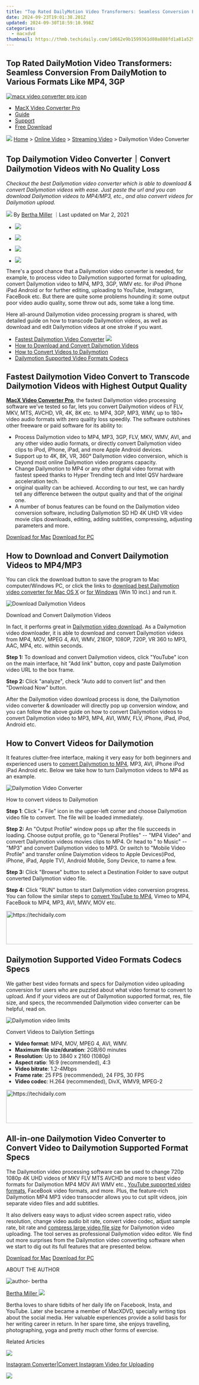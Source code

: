 ```yaml
---
title: "Top Rated DailyMotion Video Transformers: Seamless Conversion From DailyMotion to Various Formats Like MP4, 3GP"
date: 2024-09-23T19:01:38.201Z
updated: 2024-09-30T18:59:10.998Z
categories:
  - macxdvd
thumbnail: https://thmb.techidaily.com/1d662e9b1599361d80a888fd1a81a529179f95c0fe44fe20c4f91438bc57f9cb.jpg
---
```


## Top Rated DailyMotion Video Transformers: Seamless Conversion From DailyMotion to Various Formats Like MP4, 3GP

[![macx video converter pro icon](https://www.macxdvd.com/online-video/../image-style/new-seo/icon11.png)](https://tools.techidaily.com/macxdvd/products/)

* [MacX Video Converter Pro](https://tools.techidaily.com/macxdvd/products/)
* [Guide](https://tools.techidaily.com/macxdvd/products/)
* [Support](https://tools.techidaily.com/macxdvd/products/)
* [Free Download](https://tools.techidaily.com/macxdvd/products/)

![](https://www.macxdvd.com/online-video/../image-style/new-seo/icon7.png) [Home](https://tools.techidaily.com/macxdvd/products/) \> [Online Video](https://tools.techidaily.com/macxdvd/products/) \> [Streaming Video](https://tools.techidaily.com/macxdvd/products/) \> Dailymotion Video Converter

## Top Dailymotion Video Converter｜Convert Dailymotion Videos with No Quality Loss

_Checkout the best Dailymotion video converter which is able to download & convert Dailymotion videos with ease. Just paste the url and you can download Dailymotion videos to MP4/MP3, etc., and also convert videos for Dailymotion upload._

![](https://www.macxdvd.com/online-video/../image-style/new-seo/icon6.png) By [Bertha Miller](https://tools.techidaily.com/macxdvd/products/) ｜Last updated on Mar 2, 2021 

* [![](https://www.macxdvd.com/online-video/../image-style/new-seo/share-fa.jpg)](https://www.facebook.com/sharer/sharer.php?u=https://www.macxdvd.com/online-video/dailymotion-video-converter.htm)
* [![](https://www.macxdvd.com/online-video/../image-style/new-seo/share-tw.jpg)](https://twitter.com/intent/tweet?url=https://www.macxdvd.com/online-video/dailymotion-video-converter.htm)
* [![](https://www.macxdvd.com/online-video/../image-style/new-seo/share-email.jpg)](https://www.macxdvd.com/online-video/mailto:info@example.com?&subject=&body=https://www.macxdvd.com/online-video/dailymotion-video-converter.htm)

* [![](https://www.macxdvd.com/online-video/../image-style/new-seo/share-in.jpg)](https://www.linkedin.com/shareArticle?mini=true&url=https://www.macxdvd.com/online-video/dailymotion-video-converter.htm&title=&summary=https://www.macxdvd.com/online-video/dailymotion-video-converter.htm&source=)

There's a good chance that a Dailymotion video converter is needed, for example, to process video to Dailymotion supported format for uploading, convert Dailymotion video to MP4, MP3, 3GP, WMV etc. for iPod iPhone iPad Android or for further editing, uploading to YouTube, Instagram, FaceBook etc. But there are quite some problems hounding it: some output poor video audio quality, some throw out ads, some take a long time. 

Here all-around Dailymotion video processing program is shared, with detailed guide on how to transcode Dailymotion videos, as well as download and edit Dailymotion videos at one stroke if you want. 

* [Fastest Dailymotion Video Converter](https://tools.techidaily.com/macxdvd/products/) ![](https://www.macxdvd.com/online-video/../image-style/new-seo/icon4.png)
* [How to Download and Convert Dailymotion Videos](https://tools.techidaily.com/macxdvd/products/)
* [How to Convert Videos to Dailymotion](https://tools.techidaily.com/macxdvd/products/)
* [Dailymotion Supported Video Formats Codecs](https://tools.techidaily.com/macxdvd/products/)

## Fastest Dailymotion Video Convert to Transcode Dailymotion Videos with Highest Output Quality

[**MacX Video Converter Pro**](https://tools.techidaily.com/macxdvd/products/), the fastest Dailymotion video processing software we've tested so far, lets you convert Dailymotion videos of FLV, MKV, MTS, AVCHD, VR, 4K, 8K etc. to MP4, 3GP, MP3, WMV, up to 180+ video audio formats with zero quality loss speedily. The software outshines other freeware or paid software for its ability to: 

* Process Dailymotion video to MP4, MP3, 3GP, FLV, MKV, WMV, AVI, and any other video audio formats, or directly convert Dailymotion video clips to iPod, iPhone, iPad, and more Apple Android devices.
* Support up to 4K, 8K, VR, 360° Dailymotion video conversion, which is beyond most online Dailymotion video programs capacity.
* Change Dailymotion to MP4 or any other digital video format with fastest speed thanks to Hyper Trending tech and Intel QSV hardware acceleration tech.
* original quality can be achieved. According to our test, we can hardly tell any difference between the output quality and that of the original one.
* A number of bonus features can be found on the Dailymotion video conversion software, including Dailymotion SD HD 4K UHD VR video movie clips downloads, editing, adding subtitles, compressing, adjusting parameters and more.

[Download for Mac](https://tools.techidaily.com/macxdvd/products/) [Download for PC](https://tools.techidaily.com/macxdvd/products/) 

## How to Download and Convert Dailymotion Videos to MP4/MP3 

You can click the download button to save the program to Mac computer/Windows PC, or click the links to [download best Dailymotion video converter for Mac OS X](https://tools.techidaily.com/macxdvd/products/) or [for Windows](https://tools.techidaily.com/macxdvd/products/) (Win 10 incl.) and run it.

![Download Dailymotion Videos](https://www.macxdvd.com/online-video/images/article-image/download-dailymotion-video.jpg) 

Download and Convert Dailymotion Videos

In fact, it performs great in [Dailymotion video download](https://tools.techidaily.com/macxdvd/products/). As a Dailymotion video downloader, it is able to download and convert Dailymotion videos from MP4, MOV, MPEG 4, AVI, WMV, 2160P, 1080P, 720P, VR 360 to MP3, AAC, MP4, etc. within seconds. 

**Step 1:** To download and convert Dailymotion videos, click "YouTube" icon on the main interface, hit "Add link" button, copy and paste Dailymotion video URL to the box frame.

**Step 2:** Click "analyze", check "Auto add to convert list" and then "Download Now" button. 

After the Dailymotion video download process is done, the Dailymotion video converter & downloader will directly pop up conversion window, and you can follow the above guide on how to convert Dailymotion videos to convert Dailymotion video to MP3, MP4, AVI, WMV, FLV, iPhone, iPad, iPod, Android etc. 

## How to Convert Videos for Dailymotion 

 It features clutter-free interface, making it very easy for both beginners and experienced users to [convert Dailymotion to MP4](https://tools.techidaily.com/macxdvd/products/), MP3, AVI, iPhone iPod iPad Android etc. Below we take how to turn Dailymotion videos to MP4 as an example. 

![Dailymotion Video Converter](https://www.macxdvd.com/online-video/../mac-dvd-video-converter-how-to/article-image/convert-avi-to-mac.jpg) 

How to convert videos to Dailymotion

**Step 1**: Click "+ File" icon in the upper-left corner and choose Dailymotion video file to convert. The file will be loaded immediately. 

**Step 2:** An "Output Profile" window pops up after the file succeeds in loading. Choose output profile, go to "General Profiles" -- "MP4 Video" and convert Dailymotion videos movies clips to MP4\. Or head to " to Music" -- "MP3" and convert Dailymotion video to MP3\. Or switch to "Mobile Video Profile" and transfer online Daiymotion videos to Apple Devices(iPod, iPhone, iPad, Apple TV), Android Mobile, Sony Device, to name a few. 

**Step 3:** Click "Browse" button to select a Destination Folder to save output converted Dailymotion video file. 

**Step 4:** Click "RUN" button to start Dailymotion video conversion progress. You can follow the similar steps to [convert YouTube to MP4](https://tools.techidaily.com/macxdvd/products/), Vimeo to MP4, FaceBook to MP4, MP3, AVI, MWV, MOV etc. 

<!-- affiliate ads begin -->
<a href="https://unicoeye.pxf.io/c/5597632/2134241/18498" target="_top" id="2134241">
  <img src="//a.impactradius-go.com/display-ad/18498-2134241" border="0" alt="https://techidaily.com" width="728" height="90"/>
</a>
<img height="0" width="0" src="https://unicoeye.pxf.io/i/5597632/2134241/18498" style="position:absolute;visibility:hidden;" border="0" />
<!-- affiliate ads end -->

## Dailymotion Supported Video Formats Codecs Specs 

We gather best video formats and specs for Dailymotion video uploading conversion for users who are puzzled about what video format to convert to upload. And if your videos are out of Dailymotion supported format, res, file size, and specs, the recommended Dailymotion video converter can be helpful, read on. 

![Dailymotion video limits](https://www.macxdvd.com/online-video/images/article-image/dailymotion-video-spec.jpg) 

Convert Videos to Dailytion Settings

* **Video format**: MP4, MOV, MPEG 4, AVI, WMV.
* **Maximum file size/duration**: 2GB/60 minutes
* **Resolution**: Up to 3840 x 2160 (1080p)
* **Aspect ratio**: 16:9 (recommended), 4:3
* **Video bitrate**: 1.2-4Mbps
* **Frame rate**: 25 FPS (recommended), 24 FPS, 30 FPS
* **Video codec**: H.264 (recommended), DivX, WMV9, MPEG-2

<!-- affiliate ads begin -->
<a href="https://ephamedtechinc.pxf.io/c/5597632/2137206/26400" target="_top" id="2137206">
  <img src="//a.impactradius-go.com/display-ad/26400-2137206" border="0" alt="https://techidaily.com" width="728" height="90"/>
</a>
<img height="0" width="0" src="https://ephamedtechinc.pxf.io/i/5597632/2137206/26400" style="position:absolute;visibility:hidden;" border="0" />
<!-- affiliate ads end -->

## All-in-one Dailymotion Video Converter to Convert Video to Dailymotion Supported Format Specs

 The Dailymotion video processing software can be used to change 720p 1080p 4K UHD videos of MKV FLV MTS AVCHD and more to best video formats for Dailymotion MP4 MOV AVI WMV etc., [YouTube supported video formats](https://tools.techidaily.com/macxdvd/products/), FaceBook video formats, and more. Plus, the feature-rich Dailymotion MP4 MP3 video transocder allows you to cut split videos, join separate video files and add subtitles. 

 It also delivers easy ways to adjust video screen aspect ratio, video resolution, change video audio bit rate, convert video codec, adjust sample rate, bit rate and [compress large video file size](https://tools.techidaily.com/macxdvd/products/) for Dailymotion video uploading. The tool serves as professional Dailymotion video editor. We find out more surprises from the Dailymotion video converting software when we start to dig out its full features that are presented below. 

[Download for Mac](https://tools.techidaily.com/macxdvd/products/) [Download for PC](https://tools.techidaily.com/macxdvd/products/) 

ABOUT THE AUTHOR

![author- bertha](https://www.macxdvd.com/online-video/../image-style/new-seo/bertha.png) 

[Bertha Miller ![](https://www.macxdvd.com/online-video/../image-style/new-seo/share-in1.jpg)](https://www.linkedin.com/in/bertha-miller-7a324990/) 

Bertha loves to share tidbits of her daily life on Facebook, Insta, and YouTube. Later she became a member of MacXDVD, specially writing tips about the social media. Her valuable experiences provide a solid basis for her writing career in return. In her spare time, she enjoys travelling, photographing, yoga and pretty much other forms of exercise.

Related Articles

![](https://www.macxdvd.com/online-video/../image-style/new-seo/pic7.jpg)

[Instagram Converter|Convert Instagram Video for Uploading](https://tools.techidaily.com/macxdvd/products/) 

![](https://www.macxdvd.com/online-video/../image-style/new-seo/pic6.jpg)

<!-- affiliate ads begin -->
<span id="1531882">
					<video width="864" height="1536" style="cursor:pointer"
           poster="//a.impactradius-go.com/display-clicktoplayimage/1531882.png"
           onclick="if(!this.playClicked){this.play();this.setAttribute('controls',true);this.playClicked=true;}">
	   <source src="//a.impactradius-go.com/display-ad/16446-1531882">
	   <img src="//a.impactradius-go.com/display-clicktoplayimage/1531882.png" style="border: none; height: 100%; width: 100%; object-fit: contain">
	</video>
	<div style="width:540px;text-align:center"><a href="javascript:window.open(decodeURIComponent('https%3A%2F%2Flaganoo.pxf.io%2Fc%2F5597632%2F1531882%2F16446'), '_blank');void(0);">Click here</a></div>
</span>
<img height="0" width="0" src="https://imp.pxf.io/i/5597632/1531882/16446" style="position:absolute;visibility:hidden;" border="0" />
<!-- affiliate ads end -->

[3 Ways to Free Download Vimeo Videos to MP4](https://tools.techidaily.com/macxdvd/products/) 

![](https://www.macxdvd.com/online-video/../image-style/new-seo/pic5.jpg)

<!-- affiliate ads begin -->
<a href="https://aligracehair.sjv.io/c/5597632/2080317/19272" target="_top" id="2080317">
  <img src="//a.impactradius-go.com/display-ad/19272-2080317" border="0" alt="https://techidaily.com" width="728" height="90"/>
</a>
<img height="0" width="0" src="https://aligracehair.sjv.io/i/5597632/2080317/19272" style="position:absolute;visibility:hidden;" border="0" />
<!-- affiliate ads end -->

[How to Convert Online Videos to MP4 for Android iPhone](https://tools.techidaily.com/macxdvd/products/) 

![](https://www.macxdvd.com/online-video/../image-style/new-seo/pic4.jpg)

<!-- affiliate ads begin -->
<a href="https://ephamedtechinc.pxf.io/c/5597632/2137221/26400" target="_top" id="2137221">
  <img src="//a.impactradius-go.com/display-ad/26400-2137221" border="0" alt="https://techidaily.com" width="728" height="90"/>
</a>
<img height="0" width="0" src="https://ephamedtechinc.pxf.io/i/5597632/2137221/26400" style="position:absolute;visibility:hidden;" border="0" />
<!-- affiliate ads end -->

[How to Convert YouTube Videos to MP4](https://tools.techidaily.com/macxdvd/products/) 

![](https://www.macxdvd.com/online-video/../image-style/new-seo/pic3.jpg)

<!-- affiliate ads begin -->
<a href="https://ephamedtechinc.pxf.io/c/5597632/2137224/26400" target="_top" id="2137224">
  <img src="//a.impactradius-go.com/display-ad/26400-2137224" border="0" alt="https://techidaily.com" width="728" height="90"/>
</a>
<img height="0" width="0" src="https://ephamedtechinc.pxf.io/i/5597632/2137224/26400" style="position:absolute;visibility:hidden;" border="0" />
<!-- affiliate ads end -->

[Is There Any Programs on Mac to Download MP3 from YouTube Easily?](https://tools.techidaily.com/macxdvd/products/) 

![](https://www.macxdvd.com/online-video/../image-style/new-seo/pic2.jpg)

[YouTube Audio Converter: Free Convert YouTube to Music Files](https://tools.techidaily.com/macxdvd/products/) 

![Digiarty Software](https://www.macxdvd.com/online-video/../icon/logo.png) 

Digiarty Software, Inc. (MacXDVD) is a leader in delivering stable multimedia software applications for worldwide users since its establishment in 2006.

### Hot Products

* [MacX DVD Ripper Pro](https://tools.techidaily.com/macxdvd/products/)
* [MacX Video Converter Pro](https://tools.techidaily.com/macxdvd/products/)
* [MacX MediaTrans](https://tools.techidaily.com/macxdvd/products/)

### Tips and Tricks

* [DVD Topics >>](https://tools.techidaily.com/macxdvd/products/)
* [Video Solutions >>](https://tools.techidaily.com/macxdvd/products/)
* [Data Transfer >>](https://tools.techidaily.com/macxdvd/products/)
* [Online Video >>](https://tools.techidaily.com/macxdvd/products/)
* [Hot Topics >>](https://tools.techidaily.com/macxdvd/products/)

<!-- affiliate ads begin -->
<a href="https://appsumo.8odi.net/c/5597632/2151866/7443" target="_top" id="2151866">
  <img src="//a.impactradius-go.com/display-ad/7443-2151866" border="0" alt="https://techidaily.com" width="728" height="90"/>
</a>
<img height="0" width="0" src="https://appsumo.8odi.net/i/5597632/2151866/7443" style="position:absolute;visibility:hidden;" border="0" />
<!-- affiliate ads end -->

### Company

* [About Us >>](https://tools.techidaily.com/macxdvd/products/)
* [Tech & Sales FAQ >>](https://tools.techidaily.com/macxdvd/products/)
* [User Guides >>](https://tools.techidaily.com/macxdvd/products/)
* [Contact Us >>](https://tools.techidaily.com/macxdvd/products/)
* [Partner >>](https://tools.techidaily.com/macxdvd/products/)

[Home](https://tools.techidaily.com/macxdvd/products/) | [About](https://tools.techidaily.com/macxdvd/products/) | [Privacy Policy](https://tools.techidaily.com/macxdvd/products/) | [Terms and Conditions](https://tools.techidaily.com/macxdvd/products/) | [License Agreement](https://tools.techidaily.com/macxdvd/products/) | [Resource](https://tools.techidaily.com/macxdvd/products/) | [News](https://tools.techidaily.com/macxdvd/products/) | [Contact Us](https://tools.techidaily.com/macxdvd/products/)

Copyright © 2024 Digiarty Software, Inc (MacXDVD). All rights reserved

Apple, the Apple logo, Mac, iPhone, iPad, iPod and iTunes are trademarks of Apple Inc, registered in the U.S. and other countries.  
Digiarty Software is not developed by or affiliated with Apple Inc.

<ins class="adsbygoogle"
     style="display:block"
     data-ad-format="autorelaxed"
     data-ad-client="ca-pub-7571918770474297"
     data-ad-slot="1223367746"></ins>

<ins class="adsbygoogle"
     style="display:block"
     data-ad-client="ca-pub-7571918770474297"
     data-ad-slot="8358498916"
     data-ad-format="auto"
     data-full-width-responsive="true"></ins>

<span class="atpl-alsoreadstyle">Also read:</span>
<div><ul>
<li><a href="https://facebook-video-recording.techidaily.com/new-2024-approved-how-to-see-groups-shared-photos-and-movies-on-messenger/"><u>[New] 2024 Approved How to See Group's Shared Photos and Movies on Messenger</u></a></li>
<li><a href="https://desktop-recording.techidaily.com/new-2024-approved-keeping-secrets-on-screen-tips-for-private-content-reduction/"><u>[New] 2024 Approved Keeping Secrets on Screen Tips for Private Content Reduction</u></a></li>
<li><a href="https://desktop-recording.techidaily.com/new-in-2024-elevate-your-presence-online-capture-high-definition-webcam-footage-in-vlc/"><u>[New] In 2024, Elevate Your Presence Online Capture High-Definition Webcam Footage in VLC</u></a></li>
<li><a href="https://screen-video-capture.techidaily.com/new-the-path-to-proficiency-with-streamlabs-obs-mastery-for-2024/"><u>[New] The Path to Proficiency with Streamlabs OBS Mastery for 2024</u></a></li>
<li><a href="https://fox-http.techidaily.com/updated-hasten-to-past-accessing-removed-reddit-threads-swiftly/"><u>[Updated] Hasten to Past Accessing Removed Reddit Threads Swiftly</u></a></li>
<li><a href="https://video-capture.techidaily.com/6auy55s76loq5yuv55s744gu5pcn5asx44gm44gq44ge44ki44gg44gr44gx44gj44gl44kk44go6ycj57wq44gz44kl44kz44oe/"><u>高画質動画の損失がないようにしっかりと連結するコツ</u></a></li>
<li><a href="https://tech-revival.techidaily.com/can-ai-innovations-like-chatgpt-disrupt-traditional-search-engine-dominance/"><u>Can AI Innovations Like ChatGPT Disrupt Traditional Search Engine Dominance?</u></a></li>
<li><a href="https://discover-best.techidaily.com/enhance-site-analytics-with-our-cookiebot-integration-solutions/"><u>Enhance Site Analytics with Our Cookiebot Integration Solutions</u></a></li>
<li><a href="https://discover-best.techidaily.com/enhanced-through-innovative-cookiebot-solutions/"><u>Enhanced Through Innovative Cookiebot Solutions</u></a></li>
<li><a href="https://discover-best.techidaily.com/enhanced-user-tracking-with-advanced-cookiebot-technology/"><u>Enhanced User Tracking with Advanced Cookiebot Technology</u></a></li>
<li><a href="https://discover-best.techidaily.com/exploring-the-most-recent-advancements-in-artificial-intelligence-and-process-mining-technology/"><u>Exploring the Most Recent Advancements in Artificial Intelligence & Process Mining Technology</u></a></li>
<li><a href="https://discover-best.techidaily.com/harnessing-the-power-of-cookiebot-for-enhanced-analytics-and-growth/"><u>Harnessing the Power of Cookiebot for Enhanced Analytics & Growth</u></a></li>
<li><a href="https://discover-best.techidaily.com/innovations-dans-la-gestion-de-donnees-abbyy-flexicapture-introduit-des-outils-avances-en-matiere-de-suivi-et-de-performance-de-reporting/"><u>Innovations Dans La Gestion De Données : ABBYY FlexiCapture Introduit Des Outils Avancés en Matière De Suivi Et De Performance De Reporting</u></a></li>
<li><a href="https://discover-best.techidaily.com/iphone-scanning-made-simple-transform-images-to-text-using-ocr-technology-in-finereader-for-pdf-files-or-jpg-books/"><u>IPhone Scanning Made Simple: Transform Images to Text Using OCR Technology in FineReader for PDF Files or JPG Books</u></a></li>
<li><a href="https://fox-that.techidaily.com/missing-icons-in-all-iphone-apps-discover-effective-solutions-here/"><u>Missing Icons in All iPhone Apps? Discover Effective Solutions Here!</u></a></li>
<li><a href="https://discover-best.techidaily.com/navigating-solo-adventures-capturing-moments-and-sorting-cards-by-date-using-abbyy-tools-expert-tips-from-our-blog/"><u>Navigating Solo Adventures: Capturing Moments and Sorting Cards by Date Using ABBYY Tools | Expert Tips From Our Blog</u></a></li>
<li><a href="https://discover-best.techidaily.com/optimize-with-cookiebot-advanced-web-analytics-for-improved-user-experience/"><u>Optimize with Cookiebot: Advanced Web Analytics for Improved User Experience</u></a></li>
<li><a href="https://buynow-reviews.techidaily.com/philips-hf3505-wake-up-light-review/"><u>Philips HF3505 Wake-Up Light Review</u></a></li>
<li><a href="https://win11-tips.techidaily.com/winning-at-windows-overcoming-display-responses-challenges/"><u>Winning at Windows: Overcoming Display Responses Challenges</u></a></li>
</ul></div>

